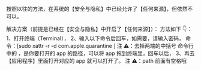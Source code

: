 按照以往的方法，在系统的【安全与隐私】中已经允许了【任何来源】，但依然不可以。

解决方案（前提是已经在【安全与隐私】中开启了【任何来源】）：
方法如下 👇：
1、打开终端（Terminal），
2、输入以下命令后回车，如需要，请输入密码，
命令：[sudo xattr -r -d com.apple.quarantine <path>]
注 ⚠️：去掉两端的中括号
命令行中的 <path>，是你要打开的 app 的路径，可以将 app 拖到终端里，回车以后，
3、再去【应用程序】里面打开对应的 app 就可以打开了。
注 ⚠️：path 前面有空格哦
